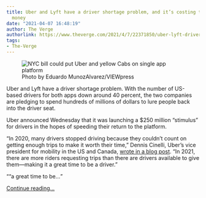 ```yaml
---
title: Uber and Lyft have a driver shortage problem, and it’s costing them a lot of
  money
date: "2021-04-07 16:48:19"
author: The Verge
authorlink: https://www.theverge.com/2021/4/7/22371850/uber-lyft-driver-shortage-covid-bonus-stimulus
tags:
- The-Verge
---
```

<figure>
      <img alt="NYC bill could put Uber and yellow Cabs on single app platform" src="https://cdn.vox-cdn.com/thumbor/EepLbh43Ker1tsBiyIcqq1k0lR0=/0x1:3410x2274/1310x873/cdn.vox-cdn.com/uploads/chorus_image/image/69089857/1286017864.0.jpg" />
        <figcaption>Photo by Eduardo MunozAlvarez/VIEWpress</figcaption>
    </figure>

  <p id="hXsyua">Uber and Lyft have a driver shortage problem. With the number of US-based drivers for both apps down around 40 percent, the two companies are pledging to spend hundreds of millions of dollars to lure people back into the driver seat. </p>
<p id="vbdIHm">Uber announced Wednesday that it was launching a $250 million “stimulus” for drivers in the hopes of speeding their return to the platform. </p>
<p id="hDgwS0">“In 2020, many drivers stopped driving because they couldn’t count on getting enough trips to make it worth their time,” Dennis Cinelli, Uber’s vice president for mobility in the US and Canada, <a href="https://go.redirectingat.com?id=66960X1514734&amp;xs=1&amp;url=https%3A%2F%2Fwww.uber.com%2Fnewsroom%2Fgetting-drivers-back-on-the-road%2F&amp;referrer=theverge.com&amp;sref=https%3A%2F%2Fwww.theverge.com%2F2021%2F4%2F7%2F22371850%2Fuber-lyft-driver-shortage-covid-bonus-stimulus" rel="sponsored nofollow noopener" target="_blank">wrote in a blog post</a>. “In 2021, there are more riders requesting trips than there are drivers available to give them—making it a great time to be a driver.”</p>
<div class="c-float-right"><aside id="YXEg1F"><q>“a great time to be...</q></aside></div>
  <p>
    <a href="https://www.theverge.com/2021/4/7/22371850/uber-lyft-driver-shortage-covid-bonus-stimulus">Continue reading&hellip;</a>
  </p>
